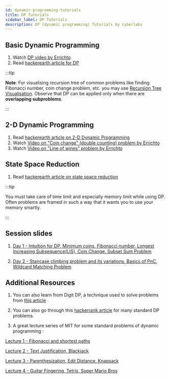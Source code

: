 ```yaml
---
id: dynamic-programming-tutorials
title: DP Tutorials
sidebar_label: DP Tutorials
description: DP (dynamic programming) Tutorials by cyberlabs
---
```


## Basic Dynamic Programming

1. Watch [DP video by Errichto](https://www.youtube.com/watch?v=YBSt1jYwVfU)
2. Read [hackerearth article for DP](https://www.hackerearth.com/practice/algorithms/dynamic-programming/introduction-to-dynamic-programming-1/tutorial/)

:::tip

**Note**: For visualising recursion tree of common problems like finding Fibonacci number, coin change problem, etc. you may use [Recursion Tree Visualisation](https://recursion.now.sh/). Observe that DP can be applied only when there are **overlapping subproblems**.

:::

## 2-D Dynamic Programming

1. Read [hackerearth article on 2-D Dynamic Programming](https://www.hackerearth.com/practice/algorithms/dynamic-programming/2-dimensional/tutorial/)
2. Watch [Video on "Coin change" (double counting) problem by Errichto](https://www.youtube.com/watch?v=1mtvm2ubHCY)
3. Watch [Video on "Line of wines" problem by Errichto](https://www.youtube.com/watch?v=pwpOC1dph6U)

## State Space Reduction

1. Read [hackerearth article on state space reduction](https://www.hackerearth.com/practice/algorithms/dynamic-programming/state-space-reduction/tutorial/)

:::tip

You must take care of time limit and especially memory limit while using DP. Often problems are framed in such a way that it wants you to use your memory smartly.  

:::

## Session slides

1. [Day 1 - Intuition for DP, Minimum coins, Fibonacci number, Longest Increasing Subsequence(LIS), Coin Change, Subset Sum Problem](https://docs.google.com/document/d/1l_dbQAeIqfNJtV0KH4aEPdbcgJvg-H2i0YHAKw2x0qo/)

1. [Day 2 - Staircase climbing problem and its variations, Basics of PnC, Wildcard Matching Problem](https://docs.google.com/document/d/1CBUGWT-kswx_9u2EfharkHmiBURRDXMuGV87l26v2po/)

## Additional Resources

1. You can also learn from Digit DP, a technique used to solve problems from [this article](https://www.hackerrank.com/topics/digit-dp)

2. You can also go through this [hackerrank article](https://www.hackerrank.com/topics/dynamic-programming) for many standard DP problems. 

3. A great lecture series of MIT for some standard problems of dynamic programming :

  [Lecture 1 - Fibonacci and shortest paths](https://www.youtube.com/watch?v=OQ5jsbhAv_M&index=1&list=PLfMspJ0TLR5HRFu2kLh3U4mvStMO8QURm)

  [Lecture 2 - Text Justification, Blackjack](https://www.youtube.com/watch?v=ENyox7kNKeY&index=2&list=PLfMspJ0TLR5HRFu2kLh3U4mvStMO8QURm)

  [Lecture 3 - Parenthesization, Edit Distance, Knapsack](https://www.youtube.com/watch?v=ocZMDMZwhCY)

  [Lecture 4 - Guitar Fingering, Tetris, Super Mario Bros](https://www.youtube.com/watch?v=tp4_UXaVyx8&list=PLfMspJ0TLR5HRFu2kLh3U4mvStMO8QURm&index=4)
